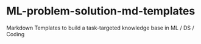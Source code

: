 # ML-problem-solution-md-templates
Markdown  Templates to build a task-targeted knowledge base in ML / DS / Coding 
